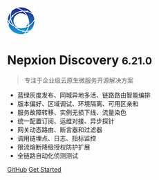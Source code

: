 ![logo](_media/Logo64.png)

# Nepxion Discovery <small>6.21.0</small>

> 专注于企业级云原生微服务开源解决方案
- 蓝绿灰度发布、同城异地多活、链路路由智能编排
- 版本偏好、区域调试、环境隔离、可用区亲和
- 服务故障转移、实例无损下线、流量染色
- 统一配置订阅、运维对接、异步探针
- 网关动态路由、断言器和过滤器
- 调用链埋点、日志、指标监控
- 限流熔断降级授权防护扩展
- 全链路自动化侦测测试

[GitHub](https://github.com/Nepxion/Discovery/)
[Get Started](#Discovery【探索】云原生微服务解决方案)